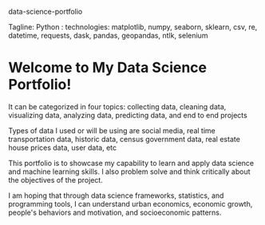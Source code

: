 data-science-portfolio

Tagline: Python : technologies: matplotlib, numpy, seaborn, sklearn, csv, re, datetime, requests, dask, pandas, geopandas, ntlk, selenium

# Welcome to My Data Science Portfolio! 
It can be categorized in four topics: collecting data, cleaning data, visualizing data, analyzing data, predicting data, and end to end projects

Types of data I used or will be using are social media, real time transportation data, historic data, census government data, real estate house prices data, user data, etc

This portfolio is to showcase my capability to learn and apply data science and machine learning skills. I also problem solve and think critically about the objectives of the project.

I am hoping that through data science frameworks, statistics, and programming tools, I can understand urban economics, economic growth, people's behaviors and motivation, and socioeconomic patterns. 



